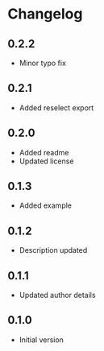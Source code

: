 # Changelog

## 0.2.2

- Minor typo fix

## 0.2.1

- Added reselect export

## 0.2.0

- Added readme
- Updated license

## 0.1.3

- Added example

## 0.1.2

- Description updated

## 0.1.1

- Updated author details

## 0.1.0

- Initial version
